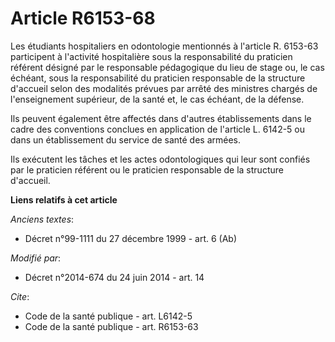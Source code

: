 # Article R6153-68

Les étudiants hospitaliers en odontologie mentionnés à l'article R. 6153-63 participent à l'activité hospitalière sous la
responsabilité du praticien référent désigné par le responsable pédagogique du lieu de stage ou, le cas échéant, sous la
responsabilité du praticien responsable de la structure d'accueil selon des modalités prévues par arrêté des ministres
chargés de l'enseignement supérieur, de la santé et, le cas échéant, de la défense. 

Ils peuvent également être affectés dans d'autres établissements dans le cadre des conventions conclues en application de
l'article L. 6142-5 ou dans un établissement du service de santé des armées. 

Ils exécutent les tâches et les actes odontologiques qui leur sont confiés par le praticien référent ou le praticien
responsable de la structure d'accueil.

**Liens relatifs à cet article**

_Anciens textes_:

  - Décret n°99-1111 du 27 décembre 1999 - art. 6 (Ab)

_Modifié par_:

  - Décret n°2014-674 du 24 juin 2014 - art. 14

_Cite_:

  - Code de la santé publique - art. L6142-5
  - Code de la santé publique - art. R6153-63
